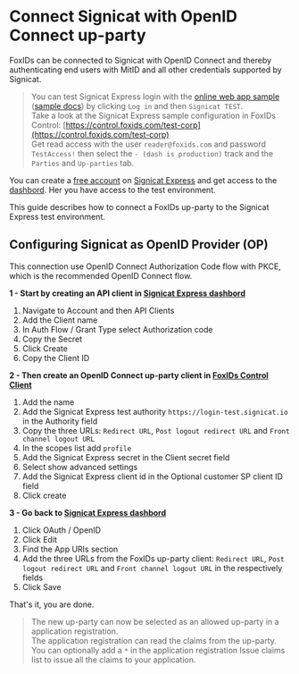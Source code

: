﻿# Connect Signicat with OpenID Connect up-party

FoxIDs can be connected to Signicat with OpenID Connect and thereby authenticating end users with MitID and all other credentials supported by Signicat.

> You can test Signicat Express login with the [online web app sample](https://aspnetcoreoidcallupsample.itfoxtec.com) ([sample docs](samples.md#aspnetcoreoidcauthcodealluppartiessample)) by clicking `Log in` and then `Signicat TEST`.  
> Take a look at the Signicat Express sample configuration in FoxIDs Control: [https://control.foxids.com/test-corp](https://control.foxids.com/test-corp)  
> Get read access with the user `reader@foxids.com` and password `TestAccess!` then select the `- (dash is production)` track and the `Parties` and `Up-parties` tab.

You can create a [free account](https://www.signicat.com/sign-up/express-api-onboarding) on [Signicat Express](https://developer.signicat.com/express/docs/) and get access to the [dashbord](https://dashboard-test.signicat.io/dashboard). 
Her you have access to the test environment.

This guide describes how to connect a FoxIDs up-party to the Signicat Express test environment.

## Configuring Signicat as OpenID Provider (OP)

This connection use OpenID Connect Authorization Code flow with PKCE, which is the recommended OpenID Connect flow.

**1 - Start by creating an API client in [Signicat Express dashbord](https://dashboard-test.signicat.io/dashboard)**

 1. Navigate to Account and then API Clients
 2. Add the Client name
 3. In Auth Flow / Grant Type select Authorization code
 4. Copy the Secret
 5. Click Create
 6. Copy the Client ID

**2 - Then create an OpenID Connect up-party client in [FoxIDs Control Client](control.md#foxids-control-client)**

 1. Add the name
 2. Add the Signicat Express test authority `https://login-test.signicat.io` in the Authority field
 3. Copy the three URLs: `Redirect URL`, `Post logout redirect URL` and `Front channel logout URL`
 4. In the scopes list add `profile`
 5. Add the Signicat Express secret in the Client secret field
 6. Select show advanced settings
 7. Add the Signicat Express client id in the Optional customer SP client ID field
 8. Click create

 **3 - Go back to [Signicat Express dashbord](https://dashboard-test.signicat.io/dashboard)**

 1. Click OAuth / OpenID
 2. Click Edit
 3. Find the App URIs section
 4. Add the three URLs from the FoxIDs up-party client: `Redirect URL`, `Post logout redirect URL` and `Front channel logout URL` in the respectively fields 
 5. Click Save

That's it, you are done. 

> The new up-party can now be selected as an allowed up-party in a application registration.  
> The application registration can read the claims from the up-party. You can optionally add a `*` in the application registration Issue claims list to issue all the claims to your application.
